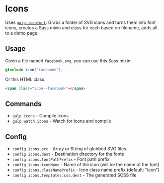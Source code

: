 # Icons

Uses [`gulp-iconfont`](https://github.com/nfroidure/gulp-iconfont). Grabs a folder of SVG icons and turns them into font icons, creates a Sass mixin and class for each based on filename, adds all to a demo page.

## Usage

Given a file named `facebook.svg`, you can use this Sass mixin:

```scss
@include icon('facebook');
```

Or this HTML class:

```html
<span class="icon--facebook"></span>
```

## Commands

- `gulp icons` - Compile Icons
- `gulp watch:icons` - Watch for icons and compile

## Config

- `config.icons.src` - Array or String of globbed SVG files
- `config.icons.dest` - Destination directory for the fonts
- `config.icons.fontPathPrefix` - Font path prefix
- `config.icons.iconName` - Name of the icon (will be the name of the font)
- `config.icons.classNamePrefix` - Icon class name prefix (default: "icon")
- `config.icons.templates.css.dest` - The generated SCSS file
